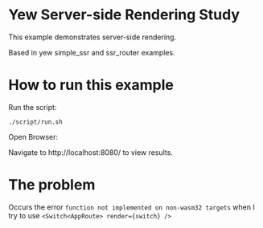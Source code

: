# Yew Server-side Rendering Study

This example demonstrates server-side rendering.

Based in yew simple_ssr and ssr_router examples.

# How to run this example

Run the script:

`./script/run.sh`

Open Browser:

Navigate to http://localhost:8080/ to view results.

# The problem

Occurs the error `function not implemented on non-wasm32 targets`
when I try to use `<Switch<AppRoute> render={switch} />`
